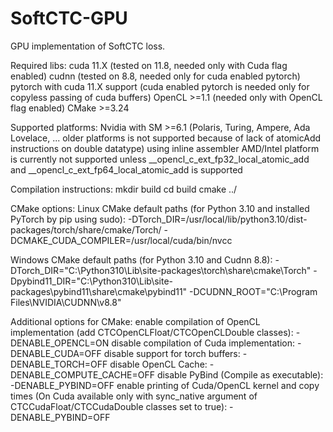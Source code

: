 # SoftCTC-GPU
GPU implementation of SoftCTC loss.

Required libs:
 cuda 11.X (tested on 11.8, needed only with Cuda flag enabled)
 cudnn (tested on 8.8, needed only for cuda enabled pytorch)
 pytorch with cuda 11.X support (cuda enabled pytorch is needed only for copyless passing of cuda buffers)
 OpenCL >=1.1 (needed only with OpenCL flag enabled)
 CMake >=3.24

Supported platforms:
 Nvidia with SM >=6.1 (Polaris, Turing, Ampere, Ada Lovelace, ... older platforms is not supported because of lack of atomicAdd instructions on double datatype) using inline assembler
 AMD/Intel platform is currently not supported unless __opencl_c_ext_fp32_local_atomic_add and __opencl_c_ext_fp64_local_atomic_add is supported

Compilation instructions:
 mkdir build
 cd build
 cmake ../ <options> 

CMake options:
  Linux CMake default paths (for Python 3.10 and installed PyTorch by pip using sudo):
    -DTorch_DIR=/usr/local/lib/python3.10/dist-packages/torch/share/cmake/Torch/ -DCMAKE_CUDA_COMPILER=/usr/local/cuda/bin/nvcc

  Windows CMake default paths (for Python 3.10 and Cudnn 8.8):
    -DTorch_DIR="C:\Python310\Lib\site-packages\torch\share\cmake\Torch" -Dpybind11_DIR="C:\Python310\Lib\site-packages\pybind11\share\cmake\pybind11" -DCUDNN_ROOT="C:\Program Files\NVIDIA\CUDNN\v8.8"

  Additional options for CMake:
    enable compilation of OpenCL implementation (add CTCOpenCLFloat/CTCOpenCLDouble classes):
      -DENABLE_OPENCL=ON
    disable compilation of Cuda implementation:
      -DENABLE_CUDA=OFF
    disable support for torch buffers:
      -DENABLE_TORCH=OFF
    disable OpenCL Cache:
      -DENABLE_COMPUTE_CACHE=OFF
    disable PyBind (Compile as executable):
      -DENABLE_PYBIND=OFF
    enable printing of Cuda/OpenCL kernel and copy times (On Cuda available only with sync_native argument of CTCCudaFloat/CTCCudaDouble classes set to true):
      -DENABLE_PYBIND=OFF
 
